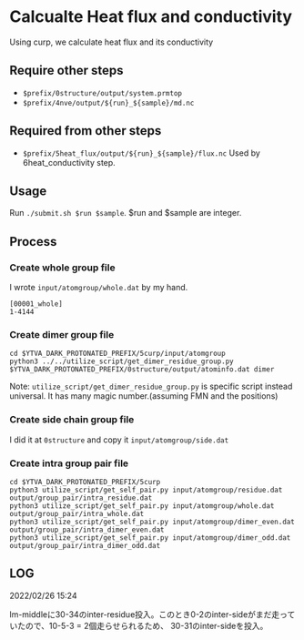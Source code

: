 # Calcualte Heat flux and conductivity

Using curp, we calculate heat flux and its conductivity

## Require other steps

- `$prefix/0structure/output/system.prmtop`
- `$prefix/4nve/output/${run}_${sample}/md.nc`

## Required from other steps

- `$prefix/5heat_flux/output/${run}_${sample}/flux.nc`
  Used by 6heat_conductivity step.

## Usage

Run `./submit.sh $run $sample`. $run and $sample are integer.

## Process

### Create whole group file

I wrote `input/atomgroup/whole.dat` by my hand.

```dat
[00001_whole]
1-4144
```

### Create dimer group file

```shell
cd $YTVA_DARK_PROTONATED_PREFIX/5curp/input/atomgroup
python3 ../../utilize_script/get_dimer_residue_group.py $YTVA_DARK_PROTONATED_PREFIX/0structure/output/atominfo.dat dimer
```

Note: `utilize_script/get_dimer_residue_group.py` is specific script instead universal. It has many magic number.(assuming FMN and the positions)

### Create side chain group file

I did it at `0structure` and copy it `input/atomgroup/side.dat`

### Create intra group pair file

```shell
cd $YTVA_DARK_PROTONATED_PREFIX/5curp
python3 utilize_script/get_self_pair.py input/atomgroup/residue.dat output/group_pair/intra_residue.dat
python3 utilize_script/get_self_pair.py input/atomgroup/whole.dat output/group_pair/intra_whole.dat
python3 utilize_script/get_self_pair.py input/atomgroup/dimer_even.dat output/group_pair/intra_dimer_even.dat
python3 utilize_script/get_self_pair.py input/atomgroup/dimer_odd.dat output/group_pair/intra_dimer_odd.dat
```

## LOG

2022/02/26 15:24

lm-middleに30-34のinter-residue投入。このとき0-2のinter-sideがまだ走っていたので、10-5-3 = 2個走らせられるため、 30-31のinter-sideを投入。
